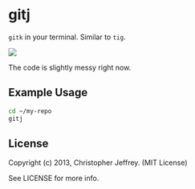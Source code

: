 # gitj

`gitk` in your terminal. Similar to `tig`.

![](http://i.imgur.com/tEH5l0I.png)

The code is slightly messy right now.

## Example Usage

``` bash
cd ~/my-repo
gitj
```

## License

Copyright (c) 2013, Christopher Jeffrey. (MIT License)

See LICENSE for more info.

